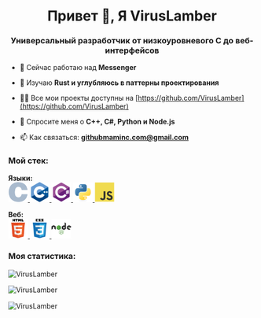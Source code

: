 <h1 align="center">Привет 👋, Я VirusLamber</h1>
<h3 align="center">Универсальный разработчик от низкоуровневого C до веб-интерфейсов</h3>

- 🔭 Сейчас работаю над **Messenger**

- 🌱 Изучаю **Rust и углубляюсь в паттерны проектирования**

- 👨‍💻 Все мои проекты доступны на [https://github.com/VirusLamber](https://github.com/VirusLamber)

- 💬 Спросите меня о **C++, C#, Python и Node.js**

- 📫 Как связаться: **githubmaminc.com@gmail.com**

<h3 align="left">Мой стек:</h3>
<p align="left">
  <strong>Языки:</strong><br>
  <a href="https://www.cprogramming.com/" target="_blank" rel="noreferrer"> <img src="https://raw.githubusercontent.com/devicons/devicon/master/icons/c/c-original.svg" alt="c" width="40" height="40"/> </a>
  <a href="https://www.w3schools.com/cpp/" target="_blank" rel="noreferrer"> <img src="https://raw.githubusercontent.com/devicons/devicon/master/icons/cplusplus/cplusplus-original.svg" alt="cplusplus" width="40" height="40"/> </a>
  <a href="https://www.w3schools.com/cs/" target="_blank" rel="noreferrer"> <img src="https://raw.githubusercontent.com/devicons/devicon/master/icons/csharp/csharp-original.svg" alt="csharp" width="40" height="40"/> </a>
  <a href="https://www.python.org" target="_blank" rel="noreferrer"> <img src="https://raw.githubusercontent.com/devicons/devicon/master/icons/python/python-original.svg" alt="python" width="40" height="40"/> </a>
  <a href="https://developer.mozilla.org/en-US/docs/Web/JavaScript" target="_blank" rel="noreferrer"> <img src="https://raw.githubusercontent.com/devicons/devicon/master/icons/javascript/javascript-original.svg" alt="javascript" width="40" height="40"/> </a>
</p>
<p align="left">
  <strong>Веб:</strong><br>
  <a href="https://www.w3.org/html/" target="_blank" rel="noreferrer"> <img src="https://raw.githubusercontent.com/devicons/devicon/master/icons/html5/html5-original-wordmark.svg" alt="html5" width="40" height="40"/> </a>
  <a href="https://www.w3schools.com/css/" target="_blank" rel="noreferrer"> <img src="https://raw.githubusercontent.com/devicons/devicon/master/icons/css3/css3-original-wordmark.svg" alt="css3" width="40" height="40"/> </a>
  <a href="https://nodejs.org" target="_blank" rel="noreferrer"> <img src="https://raw.githubusercontent.com/devicons/devicon/master/icons/nodejs/nodejs-original-wordmark.svg" alt="nodejs" width="40" height="40"/> </a>
</p>

<h3 align="left">Моя статистика:</h3>

<p><img align="center" src="https://github-readme-stats.vercel.app/api/top-langs?username=VirusLamber&show_icons=true&locale=en&layout=compact&theme=dark" alt="VirusLamber" /></p>
<p><img align="center" src="https://github-readme-stats.vercel.app/api?username=VirusLamber&show_icons=true&locale=en&theme=dark" alt="VirusLamber" /></p>
<p><img align="center" src="https://github-readme-streak-stats.herokuapp.com/?user=VirusLamber&theme=dark" alt="VirusLamber" /></p>
